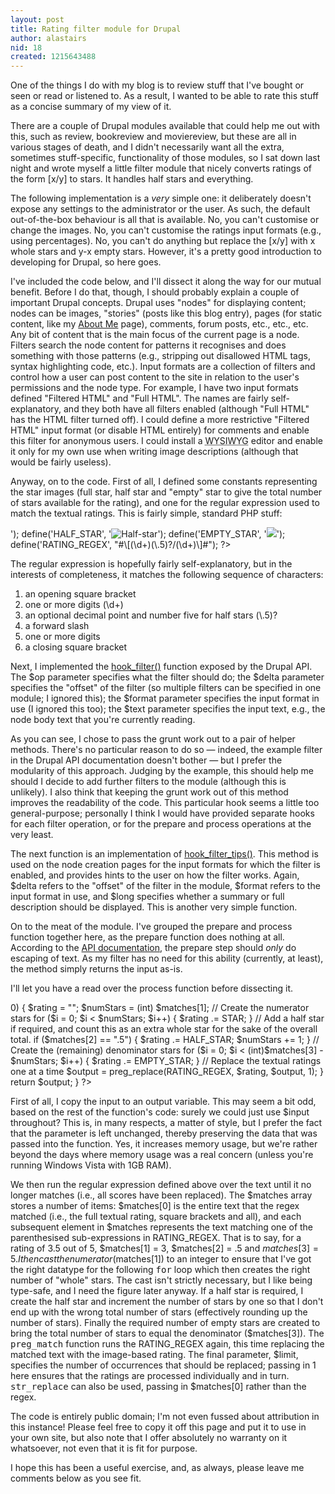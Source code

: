 ```yaml
---
layout: post
title: Rating filter module for Drupal
author: alastairs
nid: 18
created: 1215643488
---
```

One of the things I do with my blog is to review stuff that I've bought or seen or read or listened to.  As a result, I wanted to be able to rate this stuff as a concise summary of my view of it.  

There are a couple of Drupal modules available that could help me out with this, such as review, bookreview and moviereview, but these are all in various stages of death, and I didn't necessarily want all the extra, sometimes stuff-specific, functionality of those modules, so I sat down last night and wrote myself a little filter module that nicely converts ratings of the form [x/y] to stars.  It handles half stars and everything.

The following implementation is a <em>very</em> simple one: it deliberately doesn't expose any settings to the administrator or the user.  As such, the default out-of-the-box behaviour is all that is available.  No, you can't customise or change the images.  No, you can't customise the ratings input formats (e.g., using percentages).  No, you can't do anything but replace the [x/y] with x whole stars and y-x empty stars.  However, it's a pretty good introduction to developing for Drupal, so here goes.
<!--break-->
I've included the code below, and I'll dissect it along the way for our mutual benefit.  Before I do that, though, I should probably explain a couple of important Drupal concepts.  Drupal uses "nodes" for displaying content; nodes can be images, "stories" (posts like this blog entry), pages (for static content, like my <a href="/about" title="About Me">About Me</a> page), comments, forum posts, etc., etc., etc.  Any bit of content that is the main focus of the current page is a node.  Filters search the node content for patterns it recognises and does something with those patterns (e.g., stripping out disallowed HTML tags, syntax highlighting code, etc.).  Input formats are a collection of filters and control how a user can post content to the site in relation to the user's permissions and the node type.  For example, I have two input formats defined "Filtered HTML" and "Full HTML".  The names are fairly self-explanatory, and they both have all filters enabled (although "Full HTML" has the HTML filter turned off).  I could define a more restrictive "Filtered HTML" input format (or disable HTML entirely) for comments and enable this filter for anonymous users.  I could install a <abbr title="What You See Is What You Get">WYSIWYG</abbr> editor and enable it only for my own use when writing image descriptions (although that would be fairly useless).  

Anyway, on to the code.  First of all, I defined some constants representing the star images (full star, half star and "empty" star to give the total number of stars available for the rating), and one for the regular expression used to match the textual ratings.  This is fairly simple, standard PHP stuff:
<?php
define('STAR', '<img src="/sites/default/files/ratingfilter/images/star.gif" alt="Star" />');
define('HALF_STAR', '<img src="/sites/default/files/ratingfilter/images/half_star.gif" alt="Half-star" />');
define('EMPTY_STAR', '<img src="/sites/default/files/ratingfilter/images/empty_star.gif" />');
define('RATING_REGEX', "#\[(\d+)(\.5)?/(\d+)\]#");
?>

The regular expression is hopefully fairly self-explanatory, but in the interests of completeness, it matches the following sequence of characters:
<ol>
  <li>an opening square bracket</li>
  <li>one or more digits (\d+)</li>
  <li>an optional decimal point and number five for half stars (\.5)?</li>
  <li>a forward slash</li>
  <li>one or more digits</li>
  <li>a closing square bracket</li>
</ol>

Next, I implemented the <a href="http://api.drupal.org/api/function/hook_filter" title="Drupal API documentation for hook_filter">hook_filter()</a> function exposed by the Drupal API.  The $op parameter specifies what the filter should do; the $delta parameter specifies the "offset" of the filter (so multiple filters can be specified in one module; I ignored this); the $format parameter specifies the input format in use (I ignored this too); the $text parameter specifies the input text, e.g., the node body text that you're currently reading.  
<?php
function ratingfilter_filter($op, $delta = 0, $format = -1, $text = "") {
  switch($op) {
    // Expose the rating filter to the filter system
    case "list":
      return array('Rating Filter');
    break;
  
    // Provide a description of the filter, used on the Input Formats administration page
    case "description":
      return t("Allows the insertion of graphical ratings (e.g. 4 stars out of 5) for the subject of the node.  Ratings are inserted as [x/y], i.e., x stars out of y.  ");
    break;

    // Prepare the text for filtering.  Usually used for escaping characters.  
    case "prepare":
      return ratingfilter_filter_prepare($text);
    break;

    // Apply the filter to the text.  
    case "process":
      return ratingfilter_filter_process($text);
    break;
  }
}
?>

As you can see, I chose to pass the grunt work out to a pair of helper methods.  There's no particular reason to do so &mdash; indeed, the example filter in the Drupal API documentation doesn't bother &mdash; but I prefer the modularity of this approach.  Judging by the example, this should help me should I decide to add further filters to the module (although this is unlikely).  I also think that keeping the grunt work out of this method improves the readability of the code.  This particular hook seems a little too general-purpose; personally I think I would have provided separate hooks for each filter operation, or for the prepare and process operations at the very least.  

The next function is an implementation of <a href="http://api.drupal.org/api/function/hook_filter_tips" title="Drupal API documentation for hook_filter_tips">hook_filter_tips()</a>.  This method is used on the node creation pages for the input formats for which the filter is enabled, and provides hints to the user on how the filter works.  Again, $delta refers to the "offset" of the filter in the module, $format refers to the input format in use, and $long specifies whether a summary or full description should be displayed.  This is another very simple function.  

<?php
function ratingfilter_filter_tips($delta, $format, $long = false) {
  if ($long) {
    return t('Ratings of the form [x/y] will be replaced with an image-based representation of the score.');
  } else {
    return t('Use [x/y] to display a score.');
  }
}
?>

On to the meat of the module.  I've grouped the prepare and process function together here, as the prepare function does nothing at all.  According to the <a href="http://api.drupal.org/api/function/hook_filter" title="Drupal API documentation for hook_filter">API documentation</a>, the prepare step should <em>only</em> do escaping of text.  As my filter has no need for this ability (currently, at least), the method simply returns the input as-is.  

I'll let you have a read over the process function before dissecting it.

<?php
function ratingfilter_filter_prepare($input) {
  // This method should only do escaping, which isn't required for this simple filter.  
  return $input;
}

// Replaces a rating of the form [x/y] with the appropriate number of stars.
function ratingfilter_filter_process($input) {
  $output = $input;

  while (preg_match(RATING_REGEX, $output, $matches) > 0) {
    $rating = "";
    $numStars = (int) $matches[1];

    // Create the numerator stars
    for ($i = 0; $i < $numStars; $i++) {
      $rating .= STAR;
    }

    // Add a half star if required, and count this as an extra whole star for the sake of the overall total.
    if ($matches[2] == ".5") {
      $rating .= HALF_STAR;
      $numStars += 1;
    }

    // Create the (remaining) denominator stars
    for ($i = 0; $i < (int)$matches[3] - $numStars; $i++) {
      $rating .= EMPTY_STAR;
    }

    // Replace the textual ratings one at a time
    $output = preg_replace(RATING_REGEX, $rating, $output, 1);
  }

  return $output;
}
?>

First of all, I copy the input to an output variable.  This may seem a bit odd, based on the rest of the function's code: surely we could just use $input throughout?  This is, in many respects, a matter of style, but I prefer the fact that the parameter is left unchanged, thereby preserving the data that was passed into the function.  Yes, it increases memory usage, but we're rather beyond the days where memory usage was a real concern (unless you're running Windows Vista with 1GB RAM).  

We then run the regular expression defined above over the text until it no longer matches (i.e., all scores have been replaced).  The $matches array stores a number of items: $matches[0] is the entire text that the regex matched (i.e., the full textual rating, square brackets and all), and each subsequent element in $matches represents the text matching one of the parenthesised sub-expressions in RATING_REGEX.  That is to say, for a rating of 3.5 out of 5, $matches[1] = 3, $matches[2] = .5 and $matches[3] = 5.  I then cast the numerator ($matches[1]) to an integer to ensure that I've got the right datatype for the following <tt>for</tt> loop which then creates the right number of "whole" stars.  The cast isn't strictly necessary, but I like being type-safe, and I need the figure later anyway.  If a half star is required, I create the half star and increment the number of stars by one so that I don't end up with the wrong total number of stars (effectively rounding up the number of stars).  Finally the required number of empty stars are created to bring the total number of stars to equal the denominator ($matches[3]).  The <tt>preg_match</tt> function runs the RATING_REGEX again, this time replacing the matched text with the image-based rating.  The final parameter, $limit, specifies the number of occurrences that should be replaced; passing in 1 here ensures that the ratings are processed individually and in turn.  <tt>str_replace</tt> can also be used, passing in $matches[0] rather than the regex.  

The code is entirely public domain; I'm not even fussed about attribution in this instance!  Please feel free to copy it off this page and put it to use in your own site, but also note that I offer absolutely no warranty on it whatsoever, not even that it is fit for purpose.  

I hope this has been a useful exercise, and, as always, please leave me comments below as you see fit.
